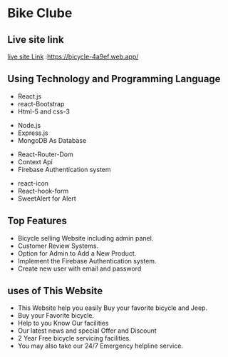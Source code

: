 # Bike Clube

## Live site link

[live site Link](https://bicycle-4a9ef.web.app/) :https://bicycle-4a9ef.web.app/

## Using Technology and Programming Language

- React.js
- react-Bootstrap
- Html-5 and css-3

* Node.js
* Express.js
* MongoDB As Database

- React-Router-Dom
- Context Api
- Firebase Authentication system

* react-icon
* React-hook-form
* SweetAlert for Alert

## Top Features

- Bicycle selling Website including admin panel.
- Customer Review Systems.
- Option for Admin to Add a New Product.
- Implement the Firebase Authentication system.
- Create new user with email and password


## uses of This Website

- This Website help you easily Buy your favorite bicycle and Jeep.
- Buy your Favorite bicycle.
- Help to you Know Our facilities
- Our latest news and special Offer and Discount
- 2 Year Free bicycle servicing facilities.
- You may also take our 24/7 Emergency helpline service.